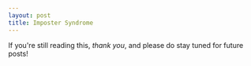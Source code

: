 ```yaml
---
layout: post
title: Imposter Syndrome
---
```




If you're still reading this, _thank you_, and please do stay tuned for future posts!